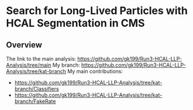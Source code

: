 # Search for Long-Lived Particles with HCAL Segmentation in CMS
## Overview
The link to the main analysis: https://github.com/gk199/Run3-HCAL-LLP-Analysis/tree/main
My branch: https://github.com/gk199/Run3-HCAL-LLP-Analysis/tree/kat-branch
My main contributions: 
 - https://github.com/gk199/Run3-HCAL-LLP-Analysis/tree/kat-branch/Classifiers
 - https://github.com/gk199/Run3-HCAL-LLP-Analysis/tree/kat-branch/FakeRate

